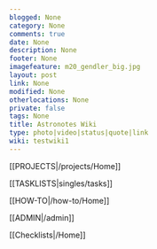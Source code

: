 ```yaml
---
blogged: None
category: None
comments: true
date: None
description: None
footer: None
imagefeature: m20_gendler_big.jpg
layout: post
link: None
modified: None
otherlocations: None
private: false
tags: None
title: Astronotes Wiki
type: photo|video|status|quote|link
wiki: testwiki1
---
```

<!--summary-->




[[PROJECTS|/projects/Home]]  

[[TASKLISTS|singles/tasks]]  

[[HOW-TO|/how-to/Home]]  

[[ADMIN|/admin]]  

[[Checklists|/Home]]